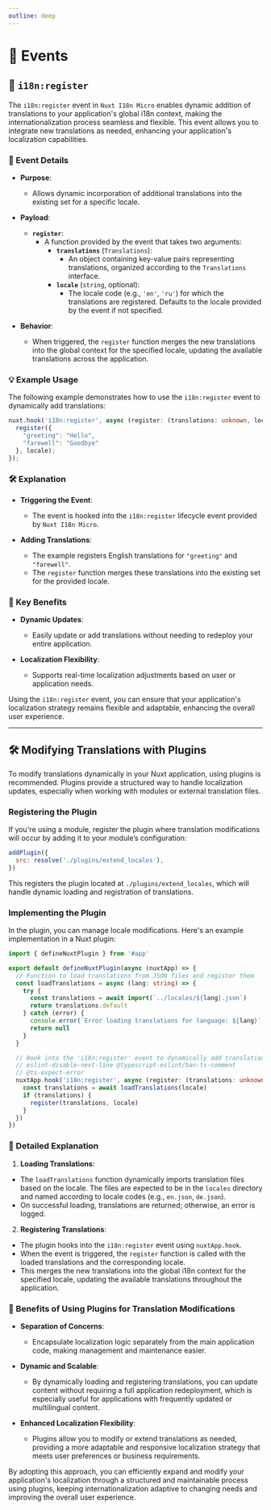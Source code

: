 ```yaml
---
outline: deep
---
```


# 📢 Events

## 🔄 `i18n:register`

The `i18n:register` event in `Nuxt I18n Micro` enables dynamic addition of translations to your application's global i18n context, making the internationalization process seamless and flexible. This event allows you to integrate new translations as needed, enhancing your application's localization capabilities.

### 📝 Event Details

- **Purpose**:
  - Allows dynamic incorporation of additional translations into the existing set for a specific locale.

- **Payload**:
  - **`register`**:
    - A function provided by the event that takes two arguments:
      - **`translations`** (`Translations`):
        - An object containing key-value pairs representing translations, organized according to the `Translations` interface.
      - **`locale`** (`string`, optional):
        - The locale code (e.g., `'en'`, `'ru'`) for which the translations are registered. Defaults to the locale provided by the event if not specified.

- **Behavior**:
  - When triggered, the `register` function merges the new translations into the global context for the specified locale, updating the available translations across the application.

### 💡 Example Usage

The following example demonstrates how to use the `i18n:register` event to dynamically add translations:

```typescript
nuxt.hook('i18n:register', async (register: (translations: unknown, locale?: string) => void, locale: string) => {
  register({
    "greeting": "Hello",
    "farewell": "Goodbye"
  }, locale);
});
```

### 🛠️ Explanation

- **Triggering the Event**:
  - The event is hooked into the `i18n:register` lifecycle event provided by `Nuxt I18n Micro`.

- **Adding Translations**:
  - The example registers English translations for `"greeting"` and `"farewell"`.
  - The `register` function merges these translations into the existing set for the provided locale.

### 🔗 Key Benefits

- **Dynamic Updates**:
  - Easily update or add translations without needing to redeploy your entire application.

- **Localization Flexibility**:
  - Supports real-time localization adjustments based on user or application needs.

Using the `i18n:register` event, you can ensure that your application's localization strategy remains flexible and adaptable, enhancing the overall user experience.

---

## 🛠️ Modifying Translations with Plugins

To modify translations dynamically in your Nuxt application, using plugins is recommended. Plugins provide a structured way to handle localization updates, especially when working with modules or external translation files.

### **Registering the Plugin**

If you're using a module, register the plugin where translation modifications will occur by adding it to your module’s configuration:

```javascript
addPlugin({
  src: resolve('./plugins/extend_locales'),
})
```

This registers the plugin located at `./plugins/extend_locales`, which will handle dynamic loading and registration of translations.

### **Implementing the Plugin**

In the plugin, you can manage locale modifications. Here's an example implementation in a Nuxt plugin:

```typescript
import { defineNuxtPlugin } from '#app'

export default defineNuxtPlugin(async (nuxtApp) => {
  // Function to load translations from JSON files and register them
  const loadTranslations = async (lang: string) => {
    try {
      const translations = await import(`../locales/${lang}.json`)
      return translations.default
    } catch (error) {
      console.error(`Error loading translations for language: ${lang}`, error)
      return null
    }
  }

  // Hook into the 'i18n:register' event to dynamically add translations
  // eslint-disable-next-line @typescript-eslint/ban-ts-comment
  // @ts-expect-error
  nuxtApp.hook('i18n:register', async (register: (translations: unknown, locale?: string) => void, locale: string) => {
    const translations = await loadTranslations(locale)
    if (translations) {
      register(translations, locale)
    }
  })
})
```

### 📝 Detailed Explanation

1. **Loading Translations**:
  - The `loadTranslations` function dynamically imports translation files based on the locale. The files are expected to be in the `locales` directory and named according to locale codes (e.g., `en.json`, `de.json`).
  - On successful loading, translations are returned; otherwise, an error is logged.

2. **Registering Translations**:
  - The plugin hooks into the `i18n:register` event using `nuxtApp.hook`.
  - When the event is triggered, the `register` function is called with the loaded translations and the corresponding locale.
  - This merges the new translations into the global i18n context for the specified locale, updating the available translations throughout the application.

### 🔗 Benefits of Using Plugins for Translation Modifications

- **Separation of Concerns**:
  - Encapsulate localization logic separately from the main application code, making management and maintenance easier.

- **Dynamic and Scalable**:
  - By dynamically loading and registering translations, you can update content without requiring a full application redeployment, which is especially useful for applications with frequently updated or multilingual content.

- **Enhanced Localization Flexibility**:
  - Plugins allow you to modify or extend translations as needed, providing a more adaptable and responsive localization strategy that meets user preferences or business requirements.

By adopting this approach, you can efficiently expand and modify your application's localization through a structured and maintainable process using plugins, keeping internationalization adaptive to changing needs and improving the overall user experience.
